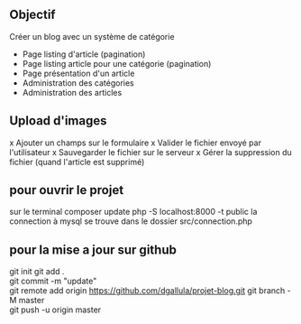 ## Objectif 

Créer un blog avec un système de catégorie

- Page listing d'article (pagination)
- Page listing article pour une catégorie (pagination)
- Page présentation d'un article
- Administration des catégories
- Administration des articles

## Upload d'images

x Ajouter un champs sur le formulaire
x Valider le fichier envoyé par l'utilisateur
x Sauvegarder le fichier sur le serveur
x Gérer la suppression du fichier (quand l'article est supprimé)

## pour ouvrir le projet 

sur le terminal 
composer update
php -S localhost:8000 -t  public
la connection à mysql se trouve dans le dossier src/connection.php

## pour la mise a jour sur github

git init 
git add .     
git commit -m "update"       
git remote add origin https://github.com/dgallula/projet-blog.git
git branch -M master  
git push -u origin master
